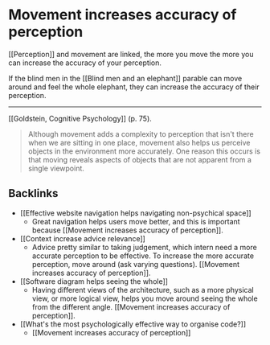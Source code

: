 # Movement increases accuracy of perception
[[Perception]] and movement are linked, the more you move the more you can increase the accuracy of your perception.

If the blind men in the [[Blind men and an elephant]] parable can move around and feel the whole elephant, they can increase the accuracy of their perception.

---
[[Goldstein, Cognitive Psychology]] (p. 75).
> Although movement adds a complexity to perception that isn't there when we are sitting in one place, movement also helps us perceive objects in the environment more accurately. One reason this occurs is that moving reveals aspects of objects that are not apparent from a single viewpoint.

## Backlinks
* [[Effective website navigation helps navigating non-psychical space]]
	* Great navigation helps users move better, and this is important because [[Movement increases accuracy of perception]].
* [[Context increase advice relevance]]
	* Advice pretty similar to taking judgement, which intern need a more accurate perception to be effective. To increase the more accurate perception, move around (ask varying questions). [[Movement increases accuracy of perception]].
* [[Software diagram helps seeing the whole]]
	* Having different views of the architecture, such as a more physical view, or more logical view, helps you move around seeing the whole from the different angle. [[Movement increases accuracy of perception]].
* [[What's the most psychologically effective way to organise code?]]
	* [[Movement increases accuracy of perception]]

<!-- #evergreen -->

<!-- {BearID:4D804117-FBF4-41E3-A256-823293A7D37E-5941-000007A30FD0992A} -->

